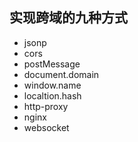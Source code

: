 ## 实现跨域的九种方式

- jsonp
- cors
- postMessage
- document.domain
- window.name
- localtion.hash
- http-proxy
- nginx
- websocket